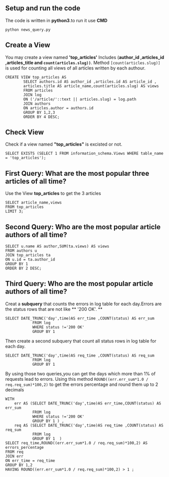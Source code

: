 ## Setup and run the code ##
The code is written in **python3**.to run it use **CMD** 

 `python news_query.py`
    
## Create a View ##
You may create a view named **'top_articles'** Includes (**author_id ,articles_id ,articles_title and `count(articles.slug))`**.
Method `[count(articles.slug)]` is used for counting all views of all articles written by each authour.
```
CREATE VIEW top_articles AS 
        SELECT authors.id AS author_id ,articles.id AS article_id ,
        articles.title AS article_name,count(articles.slug) AS views 
        FROM articles 
        JOIN log 
        ON ('/article/'::text || articles.slug) = log.path 
        JOIN authors 
        ON articles.author = authors.id 
        GROUP BY 1,2,3
        ORDER BY 4 DESC;
```
## Check View ##
 Check if a view named **"top_articles"** is excisted or not.
```
SELECT EXISTS (SELECT 1 FROM information_schema.Views WHERE table_name = 'top_articles');
```           
## First Query: What are the most popular three articles of all time? ##
Use the View **top_articles** to get the 3 articles
```
SELECT article_name,views 
FROM top_articles 
LIMIT 3;
 ```
    
## Second Query: Who are the most popular article authors of all time? ##
```
SELECT u.name AS author,SUM(ta.views) AS views 
FROM authors u 
JOIN top_articles ta 
ON u.id = ta.author_id 
GROUP BY 1 
ORDER BY 2 DESC;
 ```
## Third Query: Who are the most popular article authors of all time? ##
Creat a **subquery** that counts the errors in log table for each day.Errors are the status rows that are not like ** '200 OK'. **
```
SELECT DATE_TRUNC('day',time)AS err_time ,COUNT(status) AS err_sum 
			FROM log 
            WHERE status !='200 OK' 
			GROUP BY 1
```
Then  create a second subquery that count all status rows in log table for each day.
```
SELECT DATE_TRUNC('day',time)AS req_time ,COUNT(status) AS req_sum 
			FROM log 
            GROUP BY 1
```
By using those two queries,you can get the days which more than 1% of requests lead to errors.
Using this method `ROUND((err.err_sum*1.0 / req.req_sum)*100,2)` to get the errors percentage and round them up to 2 decimals
```
WITH 
	err AS (SELECT DATE_TRUNC('day',time)AS err_time,COUNT(status) AS err_sum 
			FROM log 
            WHERE status !='200 OK' 
			GROUP BY 1 ) ,
	req AS (SELECT DATE_TRUNC('day',time)AS req_time ,COUNT(status) AS req_sum 
			FROM log 
            GROUP BY 1  )  
SELECT req_time,ROUND((err.err_sum*1.0 / req.req_sum)*100,2) AS errors_percentage
FROM req
JOIN err
ON err_time = req_time
GROUP BY 1,2
HAVING ROUND((err.err_sum*1.0 / req.req_sum)*100,2) > 1 ;
```

